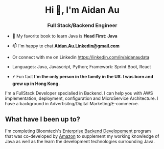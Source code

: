<h1 align="center">Hi 👋, I'm Aidan Au</h1>
<h3 align="center">Full Stack/Backend Engineer</h3>

- 🌱 My favorite book to learn Java is **Head First: Java**

- 📫 I'm happy to chat **Aidan.Au.Linkedin@gmail.com**
- Or connect with me on Linkedin https://linkedin.com/in/aidanaudata
- Languages: Java, Javascript, Python; Framework: Sprint Boot, React

- ⚡ Fun fact **I'm the only person in the family in the US. I was born and grew up in Hong Kong.**

I'm a FullStack Developer specialied in Backend. I can help you with AWS implementation, deployment, configuration and MicroService Architecture.
I have a background in Advertisitng/Digital Marketing/E-commerce. 

## What have I been up to? 
I'm completing Bloomtech's [Enterprise Backend Developement]([url](https://www.bloomtech.com/courses/backend-development)) program that was co-developed by [Amazon]([url](https://amazontechnicalacademy.com/training-providers)) to supplement my working knowledge of Java as well as the learn the development technologies surrounding Java.

